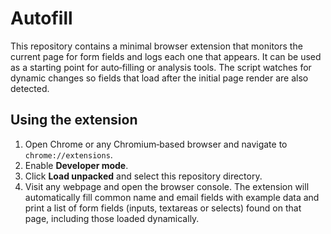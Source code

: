 # Autofill

This repository contains a minimal browser extension that monitors the
current page for form fields and logs each one that appears. It can be used
as a starting point for auto‐filling or analysis tools. The script watches
for dynamic changes so fields that load after the initial page render are
also detected.

## Using the extension
1. Open Chrome or any Chromium‐based browser and navigate to
   `chrome://extensions`.
2. Enable **Developer mode**.
3. Click **Load unpacked** and select this repository directory.
4. Visit any webpage and open the browser console. The extension will
   automatically fill common name and email fields with example data and
   print a list of form fields (inputs, textareas or selects) found on that
   page, including those loaded dynamically.
